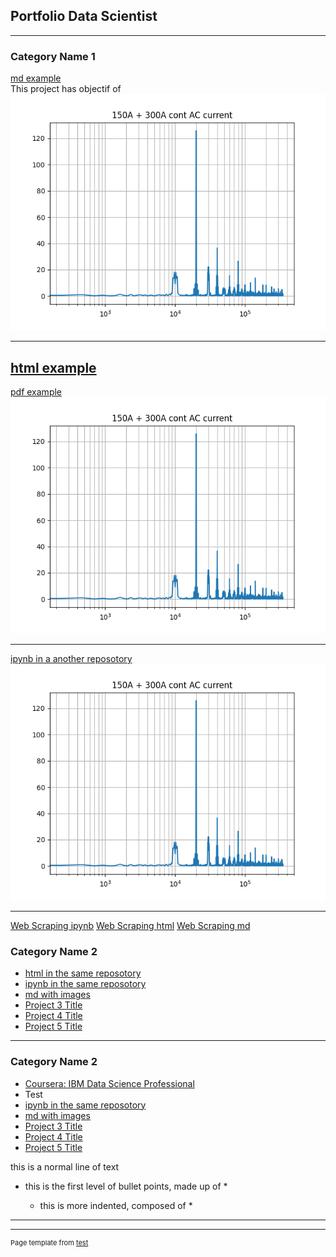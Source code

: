 ## Portfolio Data Scientist

---

### Category Name 1 

[md example](/fils/example1.md)
<br>
This project has objectif of 
<br>
<img src="images/FFT.png?raw=true"/>

---
[html example](/fils/test.html)
---

[pdf example](/pdf_/EXPDF.pdf)
<img src="images/FFT.png?raw=true"/>

---
[ipynb in a another reposotory](https://github.com/BOUZIANI-ABDELAZIZ/A_BOUZIANI_LM_W6_project/blob/main/A_BOUZIANI_project.ipynb)
<img src="images/FFT.png?raw=true"/>

---

[Web Scraping ipynb](https://github.com/bouz1/Projects/blob/main/Web_scraping/Web_scaping.ipynb)
[Web Scraping html](https://github.com/bouz1/Projects/blob/main/Web_scraping/Web_scaping.html)
[Web Scraping md](https://github.com/bouz1/Projects/blob/main/Web_scraping/Web_scaping.md)

### Category Name 2

- [html in the same reposotory](/fils/DataMaining_jupiter_V1_html.html)
- [ipynb in the same reposotory](/fils/A_BOUZIANI_project.ipynb)
- [md with images](/fils/md_ex/DataMaining_jupiter_V1.md)
- [Project 3 Title](http://example.com/)
- [Project 4 Title](http://example.com/)
- [Project 5 Title](http://example.com/)

---
### Category Name 2

- [Coursera: IBM Data Science Professional](https://www.coursera.org/professional-certificates/ibm-data-science?)
-   Test
- [ipynb in the same reposotory](/fils/A_BOUZIANI_project.ipynb)
- [md with images](/fils/md_ex/DataMaining_jupiter_V1.md)
- [Project 3 Title](http://example.com/)
- [Project 4 Title](http://example.com/)
- [Project 5 Title](http://example.com/)




this is a normal line of text
  * this is the first level of bullet points, made up of <space><space>*<space>
    * this is more indented, composed of <space><space><space><space>*<space>



---



---
<p style="font-size:11px">Page template from <a href="https://test.com">test</a></p>
<!-- Remove above link if you don't want to attibute -->
